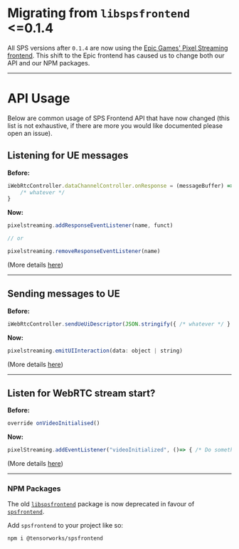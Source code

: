 # Migrating from `libspsfrontend` <=0.1.4

All SPS versions after `0.1.4` are now using the [Epic Games' Pixel Streaming frontend](https://github.com/EpicGames/PixelStreamingInfrastructure/tree/master/Frontend). This shift to the Epic frontend has caused us to change both our API and our NPM packages.

---

# API Usage

Below are common usage of SPS Frontend API that have now changed (this list is not exhaustive, if there are more you would like documented please open an issue).

## Listening for UE messages

**Before:** 
```js
iWebRtcController.dataChannelController.onResponse = (messageBuffer) => { 
	/* whatever */ 
}
```

**Now:**
```js
pixelstreaming.addResponseEventListener(name, funct)

// or

pixelstreaming.removeResponseEventListener(name)
```

(More details [here](https://github.com/EpicGames/PixelStreamingInfrastructure/pull/132))

---

## Sending messages to UE

**Before:** 
```js
iWebRtcController.sendUeUiDescriptor(JSON.stringify({ /* whatever */ } )) 
```

**Now:**
```js
pixelstreaming.emitUIInteraction(data: object | string)
```

(More details [here](https://github.com/EpicGames/PixelStreamingInfrastructure/pull/132))

---

## Listen for WebRTC stream start?

**Before:** 
```js
override onVideoInitialised()
```

**Now:**
```js
pixelStreaming.addEventListener("videoInitialized", ()=> { /* Do something */ });
```

(More details [here](https://github.com/EpicGames/PixelStreamingInfrastructure/pull/110))

------

### NPM Packages
The old [`libspsfrontend`](https://www.npmjs.com/package/@tensorworks/libspsfrontend) package is now deprecated in favour of [`spsfrontend`](https://www.npmjs.com/package/@tensorworks/spsfrontend).

Add `spsfrontend` to your project like so:

```
npm i @tensorworks/spsfrontend
```